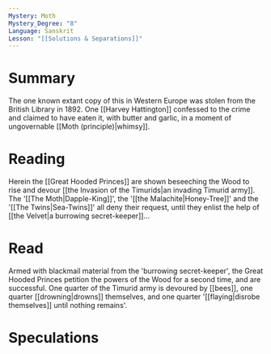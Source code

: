 ```yaml
---
Mystery: Moth
Mystery_Degree: "8"
Language: Sanskrit
Lesson: "[[Solutions & Separations]]"
---
```

# Summary
The one known extant copy of this in Western Europe was stolen from the British Library in 1892. One [[Harvey Hattington]] confessed to the crime and claimed to have eaten it, with butter and garlic, in a moment of ungovernable [[Moth (principle)|whimsy]].
# Reading
Herein the [[Great Hooded Princes]] are shown beseeching the Wood to rise and devour [[the Invasion of the Timurids|an invading Timurid army]]. The '[[The Moth|Dapple-King]]', the '[[the Malachite|Honey-Tree]]' and the '[[The Twins|Sea-Twins]]' all deny their request, until they enlist the help of [[the Velvet|a burrowing secret-keeper]]...
# Read
Armed with blackmail material from the 'burrowing secret-keeper', the Great Hooded Princes petition the powers of the Wood for a second time, and are successful. One quarter of the Timurid army is devoured by [[bees]], one quarter [[drowning|drowns]] themselves, and one quarter '[[flaying|disrobe themselves]] until nothing remains'.
# Speculations
